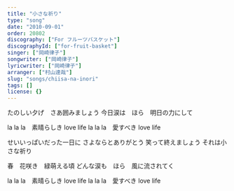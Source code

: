 ```yaml
---
title: "小さな祈り"
type: "song"
date: "2010-09-01"
order: 20802
discography: ["For フルーツバスケット"]
discographyId: ["for-fruit-basket"]
singer: ["岡崎律子"]
songwriter: ["岡崎律子"]
lyricwriter: ["岡崎律子"]
arranger: ["村山達哉"]
slug: "songs/chiisa-na-inori"
tags: []
license: {}
---
```


たのしい夕げ　さあ囲みましょう 今日涙は　ほら　明日の力にして  
  
la la la　素晴らしき love life la la la　愛すべき love life  
  
せいいっぱいだった一日に さよならとありがとう 笑って終えましょう それは小さな祈り  
  
春　花咲き　緑萌える頃 どんな涙も　ほら　風に流されてく  
  
la la la　素晴らしき love life la la la　愛すべき love life
